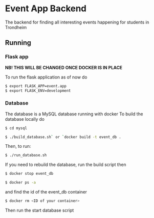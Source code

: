 # Event App Backend 
The backend for finding all interesting events happening for students in Trondheim

## Running 
### Flask app
**NB! THIS WILL BE CHANGED ONCE DOCKER IS IN PLACE**

To run the flask application as of now do 
```bash
$ export FLASK_APP=event.app
$ export FLASK_ENV=development
```

### Database
The database is a MySQL database running with docker
To build the database locally do

```bash
$ cd mysql
```

```bash 
$ ./build_database.sh` or `docker build -t event_db .
```

Then, to run: 

```bash
$ ./run_database.sh
```

If you need to rebuild the database, run the build script then
```bash
$ docker stop event_db
```

```bash
$ docker ps -a
``` 
and find the id of the event_db container

```bash
$ docker rm <ID of your container>
```
Then run the start database script
